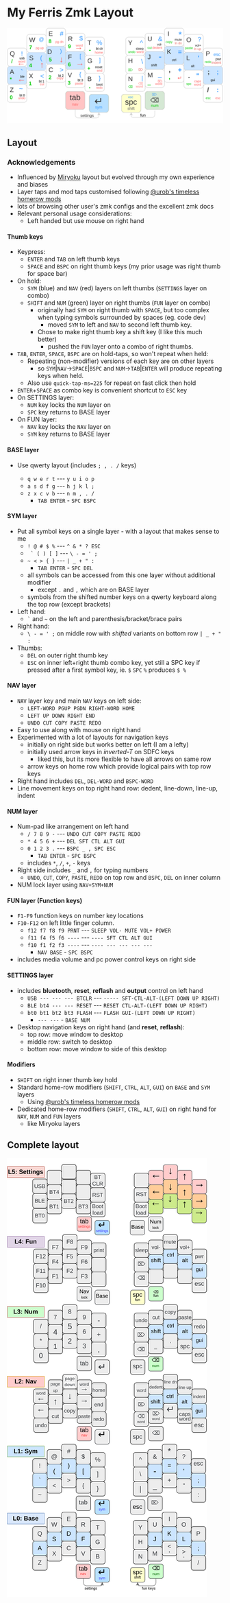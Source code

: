 
# My Ferris Zmk Layout

![sweep-layout](./images/BaseKeymap.drawio.svg)

## Layout

### Acknowledgements

- Influenced by
  [Miryoku](https://github.com/manna-harbour/miryoku/tree/master/docs/reference)
  layout but evolved through my own experience and biases
- Layer taps and mod taps customised following [@urob's timeless homerow
  mods](https://github.com/urob/zmk-config#timeless-homerow-mods)
- lots of browsing other user's zmk configs and the excellent zmk docs
- Relevant personal usage considerations:
  - Left handed but use mouse on right hand

#### Thumb keys

- Keypress:
  - `ENTER` and `TAB` on left thumb keys
  - `SPACE` and `BSPC` on right thumb keys (my prior usage was right thumb for
    space bar)
- On hold:
  - `SYM` (blue) and `NAV` (red) layers on left thumbs (`SETTINGS` layer on
    combo)
  - `SHIFT` and `NUM` (green) layer on right thumbs (`FUN` layer on combo)
    - originally had `SYM` on right thumb with `SPACE`, but too complex when
      typing symbols surrounded by spaces (eg. code dev)
      - moved `SYM` to left and `NAV` to second left thumb key.
    - Chose to make right thumb key a shift key (I like this much better)
      - pushed the `FUN` layer onto a combo of right thumbs.
- `TAB`, `ENTER`, `SPACE`, `BSPC` are on hold-taps, so won't repeat when held:
  - Repeating (non-modifier) versions of each key are on other layers
    - so `SYM`|`NAV`->`SPACE`|`BSPC` and `NUM`->`TAB`|`ENTER` will produce
      repeating keys when held.
  - Also use `quick-tap-ms=225` for repeat on fast click then hold
- `ENTER`+`SPACE` as combo key is convenient shortcut to `ESC` key
- On SETTINGS layer:
  - `NUM` key locks the `NUM` layer on
  - `SPC` key returns to BASE layer
- On FUN layer:
  - `NAV` key locks the `NAV` layer on
  - `SYM` key returns to BASE layer

#### BASE layer

- Use qwerty layout (includes `; , . /` keys)

  - `q w e r t` --- `y u i o p`
  - `a s d f g` --- `h j k l ;`
  - `z x c v b` --- `n m , . /`
    - `TAB ENTER` - `SPC BSPC`

#### SYM layer

- Put all symbol keys on a single layer - with a layout that makes sense to me
  - ``! @ # $ %`` --- `^ & * ? ESC`
  - `` ` ( ) [ ]`` --- `\ - = ' ;`
  - ``~ < > { }`` --- `| _ + " :`
    - `TAB ENTER` - `SPC DEL`
  - all symbols can be accessed from this one layer without additional modifier
    - except `.` and `,` which are on BASE layer
  - symbols from the shifted number keys on a qwerty keyboard along the top row
    (except brackets)
- Left hand:
  - `` ` `` and `~` on the left and parenthesis/bracket/brace pairs
- Right hand:
  - `\ - = ' ;` on middle row with _shifted_ variants on bottom row `| _ + " :`
- Thumbs:
  - `DEL` on outer right thumb key
  - `ESC` on inner left+right thumb combo key, yet still a SPC key if pressed
    after a first symbol key, ie. `$` `SPC` `%` produces `$ %`

#### NAV layer

- `NAV` layer key and main `NAV` keys on left side:
  - `LEFT-WORD PGUP PGDN RIGHT-WORD HOME`
  - `LEFT UP DOWN RIGHT END`
  - `UNDO CUT COPY PASTE REDO`
- Easy to use along with mouse on right hand
- Experimented with a lot of layouts for navigation keys
  - initially on right side but works better on left (I am a lefty)
  - initially used arrow keys in _inverted-T_ on SDFC keys
    - liked this, but its more flexible to have all arrows on same row
  - arrow keys on home row which provide logical pairs with top row keys
- Right hand includes `DEL`, `DEL-WORD` and `BSPC-WORD`
- Line movement keys on top right hand row: dedent, line-down, line-up, indent

#### NUM layer

- Num-pad like arrangement on left hand
  - `/ 7 8 9 -` --- `UNDO CUT COPY PASTE REDO`
  - `* 4 5 6 +` --- `DEL SFT CTL ALT GUI`
  - `0 1 2 3 .` --- `BSPC _ , SPC ESC`
    - `TAB ENTER` - `SPC BSPC`
  - includes `*`, `/`, `+`, `-` keys
- Right side includes `_` and `,` for typing numbers
  - `UNDO`, `CUT`, `COPY`, `PASTE`, `REDO` on top row and `BSPC`, `DEL` on inner
    column
- NUM lock layer using `NAV+SYM+NUM`

#### FUN layer (Function keys)

- `F1-F9` function keys on number key locations
- `F10-F12` on left little finger column.
  - `f12 f7 f8 f9 PRNT` --- `SLEEP VOL- MUTE VOL+ POWER`
  - `f11 f4 f5 f6 ----` --- `---- SFT CTL ALT GUI`
  - `f10 f1 f2 f3 ----` --- `---- --- --- --- ---`
    - `NAV BASE` - `SPC BSPC`
- includes media volume and pc power control keys on right side

#### SETTINGS layer

- includes **bluetooth**, **reset**, **reflash** and **output** control on left
  hand
  - `USB --- --- --- BTCLR` --- `----- SFT-CTL-ALT-(LEFT DOWN UP RIGHT)`
  - `BLE bt4 --- --- RESET` --- `RESET CTL-ALT-(LEFT DOWN UP RIGHT)`
  - `bt0 bt1 bt2 bt3 FLASH` --- `FLASH GUI-(LEFT DOWN UP RIGHT)`
    - `--- ---` - `BASE NUM`
- Desktop navigation keys on right hand (and **reset**, **reflash**):
  - top row: move window to desktop
  - middle row: switch to desktop
  - bottom row: move window to side of this desktop

#### Modifiers

- `SHIFT` on right inner thumb key hold
- Standard home-row modifiers (`SHIFT`, `CTRL`, `ALT`, `GUI`) on `BASE` and
  `SYM` layers
  - Using [@urob's timeless homerow
    mods](https://github.com/urob/zmk-config#timeless-homerow-mods)
- Dedicated home-row modifiers (`SHIFT`, `CTRL`, `ALT`, `GUI`) on right hand for
  `NAV`, `NUM` and `FUN` layers
  - like Miryoku layers

## Complete layout

![sweep-layout](./images/Keymap.drawio.svg)
